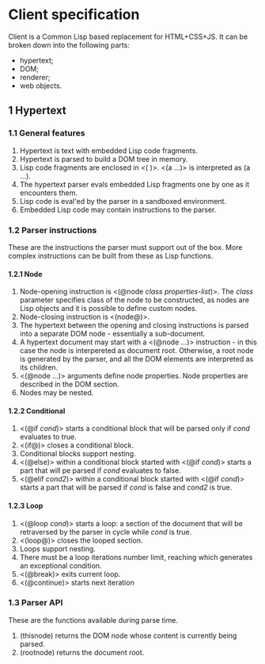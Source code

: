# Client specification

Client is a Common Lisp based replacement for HTML+CSS+JS.
It can be broken down into the following parts:

- hypertext;
- DOM;
- renderer;
- web objects.

## 1 Hypertext

### 1.1 General features

1. Hypertext is text with embedded Lisp code fragments.
2. Hypertext is parsed to build a DOM tree in memory.
3. Lisp code fragments are enclosed in <( )>. <(a ...)> is interpreted as (a ...).
4. The hypertext parser evals embedded Lisp fragments one by one as it encounters them.
5. Lisp code is eval'ed by the parser in a sandboxed environment.
6. Embedded Lisp code may contain instructions to the parser.

### 1.2 Parser instructions

These are the instructions the parser must support out of the box.
More complex instructions can be built from these as Lisp functions.

#### 1.2.1 Node

1. Node-opening instruction is <(@node *class* *properties-list*)>. The *class* parameter specifies class of the node to be constructed, as nodes are Lisp objects and it is possible to define custom nodes.
2. Node-closing instruction is <(node@)>.
3. The hypertext between the opening and closing instructions is parsed into a separate DOM node - essentially a sub-document.
4. A hypertext document may start with a <(@node ...)> instruction - in this case the node is interpereted as document root. 
   Otherwise, a root node is generated by the parser, and all the DOM elements are interpreted as its children.
5. <(@node ...)> arguments define node properties. Node properties are described in the DOM section.
6. Nodes may be nested.

#### 1.2.2 Conditional

1. <(@if *cond*)> starts a conditional block that will be parsed only if *cond* evaluates to true.
2. <(if@)> closes a conditional block.
3. Conditional blocks support nesting.
4. <(@else)> within a conditional block started with <(@if *cond*)> starts a part that will pe parsed if *cond* evaluates to false.
5. <(@elif *cond2*)> within a conditional block started with <(@if *cond*)> starts a part that will be parsed if *cond* is false and *cond2* is true.

#### 1.2.3 Loop

1. <(@loop *cond*)> starts a loop: a section of the document that will be retraversed by the parser in cycle while *cond* is true.
2. <(loop@)> closes the looped section.
3. Loops support nesting.
4. There must be a loop iterations number limit, reaching which generates an exceptional condition.
5. <(@break)> exits current loop.
6. <(@continue)> starts next iteration

### 1.3 Parser API

These are the functions available during parse time.

1. (thisnode) returns the DOM node whose content is currently being parsed.
2. (rootnode) returns the document root.







